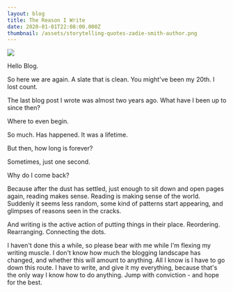 ```yaml
---
layout: blog
title: The Reason I Write
date: 2020-01-01T22:08:00.000Z
thumbnail: /assets/storytelling-quotes-zadie-smith-author.png
---
```

![](/assets/storytelling-quotes-zadie-smith-author.webp)

Hello Blog.

So here we are again. A slate that is clean. You might've been my 20th. I lost count. 

The last blog post I wrote was almost two years ago. What have I been up to since then?

Where to even begin.

So much. Has happened. It was a lifetime.  

But then, how long is forever? 

Sometimes, just one second.

Why do I come back? 

Because after the dust has settled, just enough to sit down and open pages again, reading makes sense. Reading is making sense of the world. Suddenly it seems less random, some kind of patterns start appearing, and glimpses of reasons seen in the cracks. 

And writing is the active action of putting things in their place. Reordering. Rearranging. Connecting the dots. 

I haven't done this a while, so please bear with me while I'm flexing my writing muscle. I don't know how much the blogging landscape has changed, and whether this will amount to anything. All I know is I have to go down this route. I have to write, and give it my everything, because that's the only way I know how to do anything. Jump with conviction - and hope for the best.
